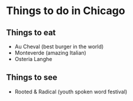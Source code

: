 # Things to do in Chicago

## Things to eat

 - Au Cheval (best burger in the world)
 - Monteverde (amazing Italian)
 - Osteria Langhe
## Things to see

 - Rooted & Radical (youth spoken word festival)
